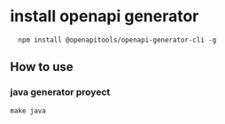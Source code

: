 <h1>
  install openapi generator
</h1>


```node
  npm install @openapitools/openapi-generator-cli -g
```

<h2>
How to use
</h2>

<h3>
java generator proyect

</h3>

```
make java
```